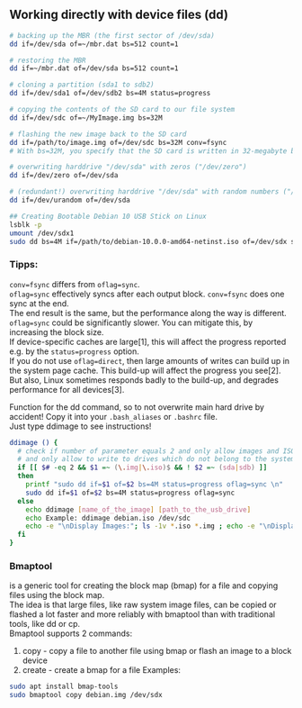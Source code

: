 ## Working directly with device files (dd)

```bash
# backing up the MBR (the first sector of /dev/sda)
dd if=/dev/sda of=~/mbr.dat bs=512 count=1

# restoring the MBR
dd if=~/mbr.dat of=/dev/sda bs=512 count=1

# cloning a partition (sda1 to sdb2)
dd if=/dev/sda1 of=/dev/sdb2 bs=4M status=progress

# copying the contents of the SD card to our file system
dd if=/dev/sdc of=~/MyImage.img bs=32M

# flashing the new image back to the SD card
dd if=/path/to/image.img of=/dev/sdc bs=32M conv=fsync
# With bs=32M, you specify that the SD card is written in 32-megabyte blocks, conv=fsync forces the process to physically write each block.

# overwriting harddrive "/dev/sda" with zeros ("/dev/zero")
dd if=/dev/zero of=/dev/sda

# (redundant!) overwriting harddrive "/dev/sda" with random numbers ("/dev/urandom")
dd if=/dev/urandom of=/dev/sda

## Creating Bootable Debian 10 USB Stick on Linux
lsblk -p
umount /dev/sdx1
sudo dd bs=4M if=/path/to/debian-10.0.0-amd64-netinst.iso of=/dev/sdx status=progress oflag=sync
```

### Tipps:
`conv=fsync` differs from `oflag=sync`.  
`oflag=sync` effectively syncs after each output block. `conv=fsync` does one sync at the end.  
The end result is the same, but the performance along the way is different.  
`oflag=sync` could be significantly slower. You can mitigate this, by increasing the block size.  
If device-specific caches are large[1], this will affect the progress reported e.g. by the `status=progress` option.  
If you do not use `oflag=direct`, then large amounts of writes can build up in the system page cache. This build-up will affect the progress you see[2].  
But also, Linux sometimes responds badly to the build-up, and degrades performance for all devices[3].  

Function for the dd command, so to not overwrite main hard drive by accident! Copy it into your `.bash_aliases` or `.bashrc` file.  
Just type ddimage to see instructions!  
```bash
ddimage () {
  # check if number of parameter equals 2 and only allow images and ISOs
  # and only allow to write to drives which do not belong to the system!! (in this case /dev/sda and /dev/sdb, check with "lsblk -p")
  if [[ $# -eq 2 && $1 =~ (\.img|\.iso)$ && ! $2 =~ (sda|sdb) ]]
  then
    printf "sudo dd if=$1 of=$2 bs=4M status=progress oflag=sync \n"
    sudo dd if=$1 of=$2 bs=4M status=progress oflag=sync
  else
    echo ddimage [name_of_the_image] [path_to_the_usb_drive]
    echo Example: ddimage debian.iso /dev/sdc
    echo -e "\nDisplay Images:"; ls -1v *.iso *.img ; echo -e "\nDisplay drives:"; lsblk -pdn -o NAME
  fi
}
```

### Bmaptool
is a generic tool for creating the block map (bmap) for a file and copying files using the block map.  
The idea is that large files, like raw system image files, can be copied or flashed a lot faster and more reliably with bmaptool than with traditional tools, like dd or cp.  
Bmaptool supports 2 commands:  
 1. copy - copy a file to another file using bmap or flash an image to a block device
 2. create - create a bmap for a file
Examples:
```bash
sudo apt install bmap-tools
sudo bmaptool copy debian.img /dev/sdx
```

